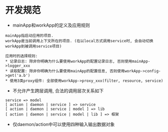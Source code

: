 # 开发规范

* mainApp和workApp的定义及应用规则

```
mainApp指启动应用的项目.
workApp是当前调用上下文所在的项目. (在以local方式调用service时, 会自动切换workApp到被调用service项目)

应用时的选择规则:
* 记录日志: 除非你明确为什么要使用workApp的配置记录日志, 否则使用mainApp->logger_xxx
* 读取配置: 除非你明确为什么要使用mainApp的配置信息, 否则使用workApp->config->get('a.b')
* 使用3类proxy组件: 全部使用workApp->proxy_xxx(filter, resource, service)
```

* 不允许产生跨层调用, 合法的调用层次关系如下

```
service => model
[ action | daemon | service ] => service
[ action | daemon | service | model ] => lib
[ action | daemon | service | model | lib ] => 框架
```

* 仅daemon/action中可以使用四种输入输出数据对象

